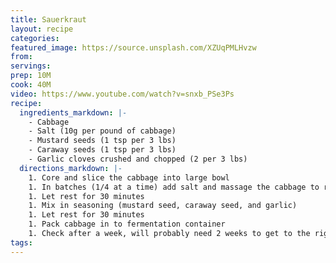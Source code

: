 ```yaml
---
title: Sauerkraut
layout: recipe
categories:
featured_image: https://source.unsplash.com/XZUqPMLHvzw
from:
servings:
prep: 10M
cook: 40M
video: https://www.youtube.com/watch?v=snxb_PSe3Ps
recipe:
  ingredients_markdown: |-
    - Cabbage
    - Salt (10g per pound of cabbage)
    - Mustard seeds (1 tsp per 3 lbs)
    - Caraway seeds (1 tsp per 3 lbs)
    - Garlic cloves crushed and chopped (2 per 3 lbs)
  directions_markdown: |-
    1. Core and slice the cabbage into large bowl
    1. In batches (1/4 at a time) add salt and massage the cabbage to release liquid
    1. Let rest for 30 minutes
    1. Mix in seasoning (mustard seed, caraway seed, and garlic)
    1. Let rest for 30 minutes
    1. Pack cabbage in to fermentation container
    1. Check after a week, will probably need 2 weeks to get to the right fermentation stage
tags:
---
```


